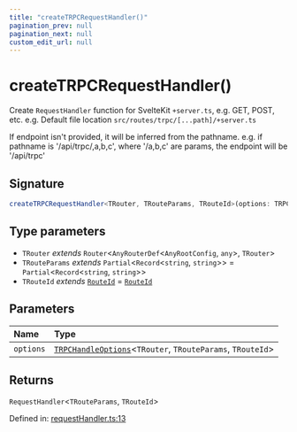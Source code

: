 ```yaml
---
title: "createTRPCRequestHandler()"
pagination_prev: null
pagination_next: null
custom_edit_url: null
---
```


# createTRPCRequestHandler()

Create `RequestHandler` function for SvelteKit `+server.ts`, e.g. GET, POST, etc.
e.g. Default file location `src/routes/trpc/[...path]/+server.ts`

 If endpoint isn't provided, it will be inferred from the pathname.
e.g. if pathname is '/api/trpc/,a,b,c', where '/a,b,c' are params, the endpoint will be '/api/trpc'

## Signature

```ts
createTRPCRequestHandler<TRouter, TRouteParams, TRouteId>(options: TRPCHandleOptions<TRouter, TRouteParams, TRouteId>): RequestHandler<TRouteParams, TRouteId>;
```

## Type parameters

- `TRouter` *extends* `Router`<`AnyRouterDef`<`AnyRootConfig`, `any`\>, `TRouter`\>
- `TRouteParams` *extends* `Partial`<`Record`<`string`, `string`\>\> = `Partial`<`Record`<`string`, `string`\>\>
- `TRouteId` *extends* [`RouteId`](../types/RouteId.md) = [`RouteId`](../types/RouteId.md)

## Parameters

| Name | Type |
| :------ | :------ |
| `options` | [`TRPCHandleOptions`](../types/TRPCHandleOptions.md)<`TRouter`, `TRouteParams`, `TRouteId`\> |

## Returns

`RequestHandler`<`TRouteParams`, `TRouteId`\>

Defined in:  [requestHandler.ts:13](https://github.com/bevm0/trpc-svelte-toolbox/blob/f50ca1f/packages/trpc-sveltekit/src/requestHandler.ts#L13)

